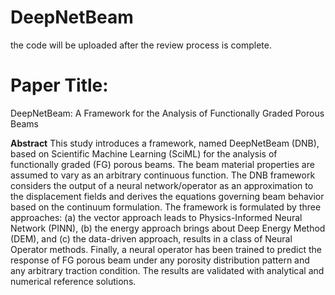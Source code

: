 # DeepNetBeam
the code will be uploaded after the review process is complete.


# Paper Title: 
DeepNetBeam: A Framework for the Analysis of Functionally Graded Porous Beams

**Abstract**
This study introduces a framework, named DeepNetBeam (DNB), based on Scientific Machine Learning
(SciML) for the analysis of functionally graded (FG) porous beams. The beam material properties
are assumed to vary as an arbitrary continuous function. The DNB framework considers the output
of a neural network/operator as an approximation to the displacement fields and derives the equations
governing beam behavior based on the continuum formulation. The framework is formulated by three
approaches: (a) the vector approach leads to Physics-Informed Neural Network (PINN), (b) the energy
approach brings about Deep Energy Method (DEM), and (c) the data-driven approach, results in a class
of Neural Operator methods. Finally, a neural operator has been trained to predict the response of FG
porous beam under any porosity distribution pattern and any arbitrary traction condition. The results
are validated with analytical and numerical reference solutions.
